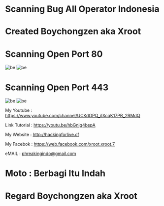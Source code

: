 # Scanning Bug All Operator Indonesia

# Created Boychongzen aka Xroot

# Scanning Open Port 80
![be](https://raw.githubusercontent.com/boychongzen18/BugAllOP/master/Screenshot_1.png)
![be](https://raw.githubusercontent.com/boychongzen18/BugAllOP/master/Screenshot_2.png)
# Scanning Open Port 443
![be](https://raw.githubusercontent.com/boychongzen18/BugAllOP/master/bug.jpg)
![be](https://raw.githubusercontent.com/boychongzen18/BugAllOP/master/bug1.jpg)

My Youtube    : https://www.youtube.com/channel/UCKdOPQ_iIXcqK17PB_2RMdQ

Link Tutorial : https://youtu.be/hbGnjq4bspA

My Website    : http://hackingforlive.cf

My Facebok    : https://web.facebook.com/xroot.xroot.7

eMAIL         : phreakingindo@gmail.com     

# Moto : Berbagi Itu Indah

# Regard Boychongzen aka Xroot

